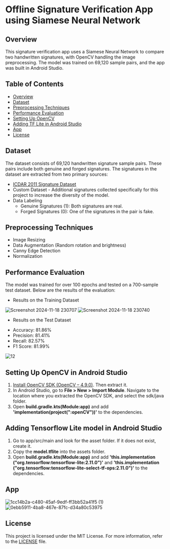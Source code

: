 ﻿# Offline Signature Verification App using Siamese Neural Network
 
## Overview
This signature verification app uses a Siamese Neural Network to compare two handwritten signatures, with OpenCV handling the image preprocessing. The model was trained on 69,120 sample pairs, and the app was built in Android Studio. 

## Table of Contents
  - [Overview](#overview)
  - [Dataset](#dataset)
  - [Preprocessing Techniques](#preprocessing-techniques)
  - [Performance Evaluation](#performance-evaluation)
  - [Setting Up OpenCV](#setting-up-opencv-in-android-studio)
  - [Adding TF Lite in Android Studio](#adding-tensorflow-lite-model-in-android-studio)
  - [App](#app)
  - [License](#License)

## Dataset
The dataset consists of 69,120 handwritten signature sample pairs. These pairs include both genuine and forged signatures. The signatures in the dataset are extracted from two primary sources:
* [ICDAR 2011 Signature Dataset](https://www.kaggle.com/datasets/robinreni/signature-verification-dataset/data)
* Custom Dataset - Additional signatures collected specifically for this project to increase the diversity of the model.
* Data Labeling
  - Genuine Signatures (1): Both signatures are real.
  - Forged Signatures (0): One of the signatures in the pair is fake.

## Preprocessing Techniques
* Image Resizing
* Data Augmentation (Random rotation and brightness)
* Canny Edge Detection
* Normalization

## Performance Evaluation
The model was trained for over 100 epochs and tested on a 700-sample test dataset. Below are the results of the evaluation:
- Results on the Training Dataset

![Screenshot 2024-11-18 230707](https://github.com/user-attachments/assets/75433bc9-d4d1-41ef-9498-4bad1a9b6ca3)
![Screenshot 2024-11-18 230740](https://github.com/user-attachments/assets/b07b3b4f-b7ba-4ddb-be9f-f51c430c2a7d)

- Results on the Test Dataset
* Accuracy: 81.86%
* Precision: 81.41%
* Recall: 82.57%
* F1 Score: 81.99%

![12](https://github.com/user-attachments/assets/50c5f362-6e69-4aca-a98a-eb04ce8d9fe5)

## Setting Up OpenCV in Android Studio
1. [Install OpenCV SDK (OpenCV – 4.9.0)](https://opencv.org/releases/). Then extract it.
2. In Android Studio, go to **File > New > Import Module**. Navigate to the location where you extracted the OpenCV SDK, and select the sdk/java folder.
3. Open **build.gradle.kts(Module:app)** and add **'implementation(project(":openCV"))'** to the dependencies.

## Adding Tensorflow Lite model in Android Studio
1. Go to app/src/main and look for the asset folder. If it does not exist, create it.
2. Copy the **model.tflite** into the assets folder.
3. Open **build.gradle.kts(Module:app)** and add **'this.implementation ("org.tensorflow:tensorflow-lite:2.11.0")'** and **'this.implementation ("org.tensorflow:tensorflow-lite-select-tf-ops:2.11.0")'** to the dependencies.
    
## App

![1cc14b2a-c480-45af-9edf-ff3bb52a41f5 (1)](https://github.com/user-attachments/assets/842394be-ba8b-4f97-96cd-5bc16bd8cfcd)  ![0ebb5911-4ba8-467e-87fc-d34a80c53975](https://github.com/user-attachments/assets/d7c795aa-2fd9-43ea-8ab9-04e3b839d618)

## License
This project is licensed under the MIT License. For more information, refer to the [LICENSE](LICENSE) file.


